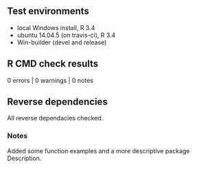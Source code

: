 ## Test environments
* local Windows install, R 3.4
* ubuntu 14.04.5 (on travis-ci), R 3.4
* Win-builder (devel and release)

## R CMD check results

0 errors | 0 warnings | 0 notes

## Reverse dependencies

All reverse dependacies checked.

### Notes

Added some function examples and a more descriptive package Description.
